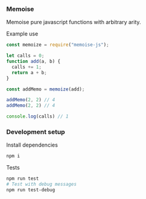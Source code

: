 ### Memoise 

Memoise pure javascript functions with arbitrary arity. 

Example use  

```javascript 
const memoize = require("memoise-js"); 

let calls = 0;
function add(a, b) {
  calls += 1;
  return a + b;
}

const addMemo = memoize(add);

addMemo(2, 2) // 4
addMemo(2, 2) // 4

console.log(calls) // 1 
```

### Development setup

Install dependencies 

```bash 
npm i 
```

Tests 

```bash 
npm run test 
# Test with debug messages
npm run test-debug
```